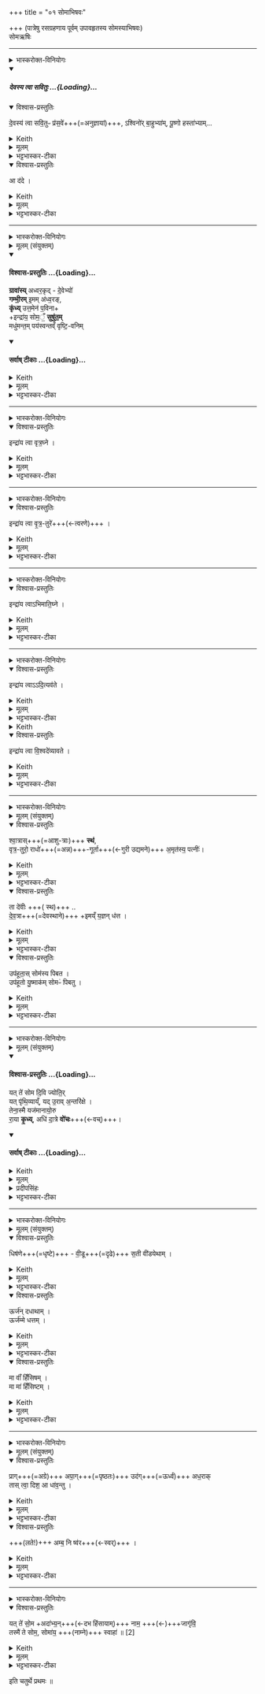 +++
title = "०१ सोमाभिषवः"

+++
(पात्रेषु रसग्रहणाय पूर्वम् उपावहृतस्य सोमस्याभिषवः)  
सोमऋषिः

_______
<details><summary>भास्करोक्त-विनियोगः</summary>

1अतः परं ग्रहकाण्डं सोमार्षेयम् । उपांशुसवनं ग्रावाणमादत्ते - आदद इति ॥
</details>
<div class="js_include" includetitle="false" newlevelforh1="5" unfilled url="/vedAH_yajuH/taittirIyam/sArasvata-vibhAgaH/saMhitA/yajuH/sarva-prastutiH/1/1_darshapUrNamAsAdi/04_havirnirvApaH/devasya_tvA_savituH.md">
<details open><summary><h5>देवस्य त्वा सवितुः ...{Loading}...</h5></summary>
<details open><summary>विश्वास-प्रस्तुतिः</summary>

दे॒वस्य॑ त्वा सवि॒तुᳶ प्र॑स॒वे॑+++(=अनुज्ञायां)+++,
ऽश्विनो॑र् बा॒हुभ्या॑म्,
पू॒ष्णो हस्ता॑भ्याम्…
</details>
<details><summary>Keith</summary>

On the instigation of god Savitr,  
with the arms of the Aśvins,  
with the hands of Pusan.
</details>
<details><summary>मूलम्</summary>

दे॒वस्य॑ त्वा सवि॒तुᳶ प्र॑स॒वे॑ऽश्विनो॑र् बा॒हुभ्या॑म्,
पू॒ष्णो हस्ता॑भ्यां॒…
</details>
<details><summary>भट्टभास्कर-टीका</summary>

**सवितुस्** सर्वप्रेरकस्य **देवस्य** **प्रसवे** प्रेरणायां तेनैव प्रेरितोहं  

'थाथघञ्क्ताजबित्रकाणाम्' (पा.सू. 6.2.144) इति सूत्रेण प्रसवशब्दोन्तोदात्तः । **अश्विनोर्बाहुभ्यां** नत्वात्मीयाभ्यामिति स्तुतिः । 'अश्विनौ हि देवानामध्वर्यू आस्ताम्' (तै.ब्रा. 3.2.4) । तथा **पूष्ण** एव **हस्ताभ्यां** पाणितलाभ्याम् । उदात्तनिवृत्तिस्वरेण षष्ठ्या उदात्तत्वम्॥
______________
सावित्रो व्याख्यातः । सवितुर् देवस्यानुज्ञाने **अश्विनोर्** एव **बाहुभ्यां पूष्ण** एव **हस्ताभ्याम्** । न त्व् आत्मीयाभ्यामिति ॥
______________
तत्र सावित्रो व्याख्यातः ।  
सवितुर्देवस्य प्रसवे अनुज्ञायां लब्धायामेव  
अश्विनोरेव बाहुम्यां नात्मीयाभ्यां  
पूष्णो हस्ताभ्यां
</details>
</details>
</div>
<details open><summary>विश्वास-प्रस्तुतिः</summary>

आ द॑दे ।
</details>
<details><summary>Keith</summary>

I take thee. 
</details>
<details><summary>मूलम्</summary>

आ द॑दे ।
</details>
<details><summary>भट्टभास्कर-टीका</summary>

1अतः परं ग्रहकाण्डं सोमार्षेयम् । उपांशुसवनं ग्रावाणमादत्ते - आदद इति ॥ ग्रावाणमिति शेषः । 'देवस्य त्वा' इति सावित्रोस्य शेषो व्याख्यात एव । 'देवस्य त्वा सवितुः प्रसव इति ग्रावाणमा दत्ते प्रसूत्यै' इत्यादि ब्राह्मणम्  । 'पशवो वै सोमो व्यान उपांशुसवनः' इत्यादि च ॥
</details>


_______
<details><summary>भास्करोक्त-विनियोगः</summary>

2तमभिमन्त्रयते - ग्रावासीति त्रिष्टुभा पञ्चपदया ॥ यथोक्तं 'चतुर्भिरष्टाक्षरैः द्वादशाक्षरेण चैकेन त्रिष्टुप्'  इति ।
</details>
<details><summary>मूलम् (संयुक्तम्)</summary>

ग्रावा॑स्यध्वर॒कृद्दे॒वेभ्यो॑ गम्भी॒रमि॒मम॑ध्व॒रङ्कृ॑ध्युत्त॒मेन॑ प॒विनेन्द्रा॑य॒ सोम॒ँ॒ सुषु॑त॒म्मधु॑मन्त॒म्पय॑स्वन्तव्ँवृष्टि॒वनिम् 
</details>
<div class="js_include" newlevelforh1="4" title="विश्वास-प्रस्तुतिः" unfilled url="/vedAH_yajuH/taittirIyam/sArasvata-vibhAgaH/saMhitA/Rk/vishvAsa-prastutiH/1/4_somAbhiShavAdi/01_somAbhiShavaH/02_grAvAsy_adhvarakRd.md">
<details open><summary><h4>विश्वास-प्रस्तुतिः ...{Loading}...</h4></summary>

**ग्रावा॑स्य्** अध्वर॒कृद् - दे॒वेभ्यो॑  
**गम्भी॒रम्** इ॒मम् अ॑ध्व॒रङ्,  
**कृ॑ध्य्** उत्त॒मेन॑ प॒विना+  
+इन्द्रा॑य॒ सोम॒ँ॒ **सुषु॑त॒म्**  
मधु॑मन्त॒म् पय॑स्वन्तव्ँ वृष्टि॒-वनिम्
</details>
</div>
<div class="js_include" newlevelforh1="4" title="सर्वाष् टीकाः" unfilled url="/vedAH_yajuH/taittirIyam/sArasvata-vibhAgaH/saMhitA/Rk/sarvASh_TIkAH/1/4_somAbhiShavAdi/01_somAbhiShavaH/02_grAvAsy_adhvarakRd.md">
<details open><summary><h4>सर्वाष् टीकाः ...{Loading}...</h4></summary>
<details><summary>Keith</summary>

Thou art the stone which maketh the sacrifice for the gods;  
make this sacrifice deep,  
with thy highest edge,  
(make) the Soma well pressed for Indra,  
rich in sweetness, in milk, bringing rain.
</details>
<details><summary>मूलम्</summary>

ग्रावा॑स्यध्वर॒कृद्दे॒वेभ्यो॑  
गम्भी॒रमि॒मम॑ध्व॒रङ्  
कृ॑ध्युत्त॒मेन॑ प॒विने-  
न्द्रा॑य॒ सोम॒ँ॒ सुषु॑त॒म्  
मधु॑मन्त॒म्पय॑स्वन्तव्ँवृष्टि॒वनिम्
</details>
<details><summary>भट्टभास्कर-टीका</summary>

2तमभिमन्त्रयते - ग्रावासीति त्रिष्टुभा पञ्चपदया ॥ यथोक्तं 'चतुर्भिरष्टाक्षरैः द्वादशाक्षरेण चैकेन त्रिष्टुप्'  इति ।
हे उपांशुसवन अध्वरकृत् अध्वरस्य यज्ञस्य कर्ता आभिषवद्वारेण संपादयिता ग्रावा त्वमसि । एवं नाम प्रशस्तोसि । यद्वा - अध्वरकृत्यात् स्तोतव्यस्त्वमसि । गृणातेः स्तुतिकर्मणः 'अन्येभ्योपि दृश्यते' इति क्वनिप्, आडागमः, इत्वाभावश्च दृशिग्रहणात् । गिरतेर्वा, गिरति सोममभिषवकाल इति । स त्वं देवेभ्यो देवार्थम् । षष्ठ्यर्थे वा चतुर्थी । देवानां सम्बन्धिनं गम्भीरं गहनमिमं प्रस्तुतमध्वरं कृधि सम्पादय । करोतेर्लोटि 'बहुलं छन्दसि' इति शपो लुक्, 'श्रुशृणुपॄकृवृभ्यश्छन्दसि' इति हेर्धिभावः, पादादिरपि व्यत्ययेन निहन्यते । तदर्थं किं क्रियतामित्यत आह - उत्तमेनोत्कृष्टेन पविना पवनेन शोधनेन अभिषवात्मना तत्कर्तृकेण । इन्द्राय इन्द्रार्थं सोमं सुषुतं सुष्ठु अभिमतं कृधीत्यत्रापि सम्बध्यते । 'गतिरनन्तरः' इति पूर्वपदप्रकृतिस्वरत्वम्, 'उपसर्गात्सुनोति' इति षत्वम् । यद्वा - इन्द्राय इन्द्रस्य यः पविर्वज्रः उत्तमस्तेन सोमं सुषुतं कुरु । तेनैव खल्विदं कृतं भवति, यत्त्वया क्रियत इति भावः । 'अच इः' इति पवतेरिप्रत्ययः । उत्तमशब्द उञ्छादिरन्तोदात्तः ।   

सोमो विशेष्यते - मधुमन्तं मधुररसवन्तं स्वादुभूतम् पयस्वन्तं क्षीरवन्तम्, 'पयसा श्रीणाति' इति श्रवणात् । यद्वा - 'पयः पिबतेः प्यायतेर्वा' इति निर्वचनात् सेचनवन्तं वृद्धिमन्तं वा । उभयत्राप्यसुनि पीभावः । वृष्टिवनिं यागसाधनद्वारेण वृष्टेर्दातारं सम्भक्तारं वा । 'छन्दसि वनसन' इतीन्प्रत्ययः, कृदुत्तरपदप्रकृतिस्वरत्वम् ॥
</details>
</details>
</div>




_______
<details><summary>भास्करोक्त-विनियोगः</summary>

3तम् अभिमिमीते राजानम् - इन्द्राय त्वेति । 
</details>
<details open><summary>विश्वास-प्रस्तुतिः</summary>

इन्द्रा॑य त्वा वृत्र॒घ्ने ।
</details>
<details><summary>Keith</summary>

To Indra, slayer of Vrtra, thee! 
</details>
<details><summary>मूलम्</summary>

इन्द्रा॑य त्वा वृत्र॒घ्ने ।
</details>
<details><summary>भट्टभास्कर-टीका</summary>

3तम् अभिमिमीते राजानम् - इन्द्राय त्वेति । इन्द्राय त्वा वृत्रघ्ने वृत्रमसुरं हतवते त्वा सोमं मिमे इति शेषः । 'ब्रह्मभ्रूण' इति क्विप्, उदात्तनिवृत्तिस्वरेण विभक्तेरुदात्तत्वम् ॥
</details>

_______
<details><summary>भास्करोक्त-विनियोगः</summary>

4द्वितीयं मिमीते - इन्द्राय त्वा वृत्रतुर इति ॥ 
</details>
<details open><summary>विश्वास-प्रस्तुतिः</summary>

इन्द्रा॑य त्वा वृ॒त्र॒-तुरे॑+++(←त्वरणे)+++ ।
</details>
<details><summary>Keith</summary>

To Indra, conqueror of Vrtra, thee! 
</details>
<details><summary>मूलम्</summary>

इन्द्रा॑य त्वा वृ॒त्र॒तुरे॑ ।
</details>
<details><summary>भट्टभास्कर-टीका</summary>

4द्वितीयं मिमीते - इन्द्राय त्वा वृत्रतुर इति ॥ तुर त्वरणे, वृत्रं बाधितवत इत्यर्थः । 'बहुलं छन्दसि' इति क्विप्, कृदुत्तरपदप्रकृतिस्वरत्वम् ॥
</details>

_______
<details><summary>भास्करोक्त-विनियोगः</summary>

5तृतीयं मिमीते - इन्द्राय त्वाभिमातिघ्न इति ॥ 
</details>
<details open><summary>विश्वास-प्रस्तुतिः</summary>

इन्द्रा॑य त्वाऽभिमाति॒घ्ने ।
</details>
<details><summary>Keith</summary>

To Indra, slayer of foes, thee! 
</details>
<details><summary>मूलम्</summary>

इन्द्रा॑य त्वाऽभिमाति॒घ्ने ।
</details>
<details><summary>भट्टभास्कर-टीका</summary>

5तृतीयं मिमीते - इन्द्राय त्वाभिमातिघ्न इति ॥ अभिमातिः पाप्मा, तस्य हन्त्रे । द्वितीयवत्प्रत्ययः, प्रथमवत्स्वरः ॥
</details>

_______
<details><summary>भास्करोक्त-विनियोगः</summary>

6चतुर्थं मिमीते - इन्द्राय त्वादित्यवत इति ॥ 
</details>
<details open><summary>विश्वास-प्रस्तुतिः</summary>

इन्द्रा॑य त्वाऽऽदि॒त्यव॑ते ।
</details>
<details><summary>Keith</summary>

To Indra with the Adityas, thee! 
</details>
<details><summary>मूलम्</summary>

इन्द्रा॑य त्वाऽऽदि॒त्यव॑ते ।
</details>
<details><summary>भट्टभास्कर-टीका</summary>

6चतुर्थं मिमीते - इन्द्राय त्वादित्यवत इति ॥ आदित्यैस्तद्वते ॥
</details>
<details><summary>Keith</summary>

7पञ्चमं मिमीते - इन्द्राय त्वा विश्वदेव्यावते इति ॥
</details>
<details open><summary>विश्वास-प्रस्तुतिः</summary>

इन्द्रा॑य त्वा वि॒श्वदे॑व्यावते ।
</details>
<details><summary>Keith</summary>

To Indra with the all-gods, thee!
</details>
<details><summary>मूलम्</summary>

इन्द्रा॑य त्वा वि॒श्वदे॑व्यावते ।
</details>
<details><summary>भट्टभास्कर-टीका</summary>

7पञ्चमं मिमीते - इन्द्राय त्वा विश्वदेव्यावते इति ॥ विश्वे देवा एव विश्वदेव्याः । स्वार्थिको यत्, 'मन्त्रे सोमाश्व' इति दीर्घः, मरुद्वृधादित्वात् पूर्वपदान्तोदात्तत्वम् । यद्वा - देवार्हं देव्यं, 'छन्दसि च' इति यत्प्रत्ययः । देवेषु वा साधु देव्यम्, विश्वं देव्यं येषामिति विश्वदेव्याः देवविशेषाः, तद्वते । 'बहुव्रीहौ विश्वं संज्ञायाम्' इति पूर्वपदान्तोदात्तत्वम् । 'इन्द्राय त्वेन्द्राय त्वेति मिमीते' इत्यादि ब्राह्मणम्  ॥
</details>

_______
<details><summary>भास्करोक्त-विनियोगः</summary>

8तं राजानं होतृचमसीयाभिरुपसृजति सोमेव [च] नयति - श्वात्रास्स्थेति ॥
</details>
<details><summary>मूलम् (संयुक्तम्)</summary>

श्वा॒त्रास्स्थ॑ वृत्र॒तुरो॒ राधो॑गूर्ता अ॒मृत॑स्य॒ पत्नी॒स्ता दे॑वीर्देव॒त्रेमय्ँय॒ज्ञन्ध॒त्तोप॑हूता॒स्सोम॑स्य पिब॒तोप॑हूतो यु॒ष्माक॑म् [1]सोमᳶ॑ पिबतु 
</details>
<details open><summary>विश्वास-प्रस्तुतिः</summary>

श्वा॒त्रास्+++(=आशु-त्राः)+++ **स्थ॑**,  
वृत्र॒-तुरो॒ राधो॑+++(=अन्न)+++-गूर्ता+++(←गुरी उद्यमने)+++ अ॒मृत॑स्य॒ पत्नीः॑।  
</details>
<details><summary>Keith</summary>

Ye are savoury, conquerors of Vrtra, delightful through your gifts, spouses of immortality
</details>
<details><summary>मूलम्</summary>

श्वा॒त्रास् स्थ॑,  
वृत्र॒-तुरो॒ राधो॑-गूर्ता अ॒मृत॑स्य॒ पत्नीः॑।
</details>
<details><summary>भट्टभास्कर-टीका</summary>

8तं राजानं होतृचमसीयाभिरुपसृजति सोमेव [च] नयति - श्वात्रास्स्थेति ॥ 

**श्वात्रास् स्थ** आशु-त्राः **स्थ** आशु त्रायकाः स्थ, आशु वा अभिमत-सम्पादने वर्तमानाः स्थ । यूयं हे हातृचमसीया आपः । आशुपूर्वात्त्रायतेः 'आतोनुपसर्गे कः' । अततेर्वा औणादिकस्रप्रत्ययः । कृदुत्तरपदप्रकृतिस्वरत्वम् ।

**वृत्रतुरः** वृत्रमसुरं बाधितवत्यः ।  
**राधोगूर्ताः** - **राधो** ऽन्नम् सोम-लक्षणम्, तस्मिन् **गूर्तम्** उद्योगो यासां ता राधोगूर्ताः तत्सम्पादनायोद्युक्ता इत्यर्थः । गुरी उद्यमने, भावे निष्ठा, 'श्वीदितो निष्ठायाम्' इतीट्प्रतिषेधः, 'हलि च' इति दीर्घः, 'नसत्तनिषत्तानुत्तप्रतूर्तसूर्तगूर्तानि छन्दसि' इति नत्वाभावः । अमृतस्य मृतिरहितस्य सोमस्य, अमृतत्वस्य वा पत्न्यः पालयित्र्यः । 'पत्युर्नो यज्ञसंयोगे' इति नकारः । ताः पत्नीः । 'वा छन्दसि' इति पूर्वसवर्णदीर्घत्वम् ।
</details>
<details open><summary>विश्वास-प्रस्तुतिः</summary>

ता दे॑वीः +++( स्थ)+++  ..   
दे॒व॒त्रा+++(=देवस्थाने)+++ +इमय्ँ य॒ज्ञन् ध॑त्त ।
</details>
<details><summary>Keith</summary>

Do ye, O goddesses, place this sacrifice among the gods

</details>
<details><summary>मूलम्</summary>

ता दे॑वीः +++( स्थ)+++  ..   
दे॒व॒त्रेमय्ँ य॒ज्ञन् ध॑त्त ।   
</details>
<details><summary>भट्टभास्कर-टीका</summary>

या यूयमीदृश्यः स्थ, ताः हे देवीः देव्यः देवनादिगुणयुक्ताः । पूर्ववद्दीर्घत्वम् । इमं यज्ञं देवत्रा देवेषु धत्त स्थापयत । 'देवमनुष्य' इति त्राप्रत्ययः ।
</details>
<details open><summary>विश्वास-प्रस्तुतिः</summary>

उप॑हूता॒स् सोम॑स्य पिबत ।   
उप॑हूतो यु॒ष्माक॑म् सोमᳶ॑ पिबतु ।
</details>
<details><summary>Keith</summary>

Do ye, invoked, drink the Soma;  
Invoked by you [1] let Soma drink.
</details>
<details><summary>मूलम्</summary>

उप॑हूता॒स्सोम॑स्य पिबत ।   
उप॑हूतो यु॒ष्माक॑म् सोमᳶ॑ पिबतु ।
</details>
<details><summary>भट्टभास्कर-टीका</summary>

किञ्च, उपहूताः उपयामत्वं चापि क्वचिदपवादत्वेनोपदिष्टास्तैः [?] देवैरभ्यनुज्ञाताः यूयं सोमस्य पिबत । क्रियाग्रहणेन सम्प्रदानत्वात् 'चतुर्थ्यर्थे बहुलं छन्दसि' इति षष्ठी । सोप्युपहूतो युष्माकं पिबतु युष्मान्पिबतु । 'गतिरनन्तरः' इति पूर्वपदप्रकृतिस्वरत्वम् । 'एष वा अपां सोमपीथो य एवं वेद नाप्स्वार्तिमार्छति' इति ब्राह्मणम् ॥
</details>

_______
<details><summary>भास्करोक्त-विनियोगः</summary>

9सोमं प्रयौति - यत्त इति चतुष्पदया सतोबृहत्या दशाक्षरयुता युक्पादया । सतःपङ्क्त्या वा द्वादशाक्षरयुगयुक्पादया ॥  
</details>
<details><summary>मूलम् (संयुक्तम्)</summary>

यत्ते॑ सोम दि॒वि ज्योति॒र्यत्पृ॑थि॒व्याय्ँ यदु॒राव॒न्तरि॑क्षे । तेना॒स्मै यज॑मानायो॒रु रा॒या कृ॒ध्यधि॑ दा॒त्रे वो॑चः ।
</details>
<div class="js_include" newlevelforh1="4" title="विश्वास-प्रस्तुतिः" unfilled url="/vedAH_yajuH/taittirIyam/sArasvata-vibhAgaH/saMhitA/Rk/vishvAsa-prastutiH/1/4_somAbhiShavAdi/01_somAbhiShavaH/03_yat_te.md">
<details open><summary><h4>विश्वास-प्रस्तुतिः ...{Loading}...</h4></summary>

यत् ते॑ सोम दि॒वि ज्योति॒र्  
यत् पृ॑थि॒व्याय्ँ, यद् उ॒राव् अ॒न्तरि॑क्षे  ।  
तेना॒स्मै यज॑मानायो॒रु  
रा॒या **कृ॒ध्य्**, अधि॑ दा॒त्रे **वो॑चः**+++(←वच्)+++।
</details>
</div>
<div class="js_include" newlevelforh1="4" title="सर्वाष् टीकाः" unfilled url="/vedAH_yajuH/taittirIyam/sArasvata-vibhAgaH/saMhitA/Rk/sarvASh_TIkAH/1/4_somAbhiShavAdi/01_somAbhiShavaH/03_yat_te.md">
<details open><summary><h4>सर्वाष् टीकाः ...{Loading}...</h4></summary>
<details><summary>Keith</summary>

With thy light which is in the sky,  
on the earth, in the broad atmosphere,  
do thou for this sacrificer spread wealth broadly;  
be favourable to the giver.
</details>
<details><summary>मूलम्</summary>

यत्ते॑ सोम दि॒वि ज्योति॒र्  
यत् पृ॑थि॒व्याय्ँ यदु॒राव॒न्तरि॑क्षे  ।  
तेना॒स्मै यज॑मानायो॒-  
रु रा॒या कृ॒ध्यधि॑ दा॒त्रे वो॑चः।
</details>
</details>
</div>
<details><summary>प्रदीपसिंहः</summary>

सतोबृहत्यां साधारणत एवम् भवति - ८ + ८ + १२ + ८ ।  
अत्र तु ८ + ११/१२ + ८ + १० - "पङ्क्तिर्जागतौ गायत्रौ च ॥३७॥ पूर्वी चेदयुजौ सतः पङ्क्तिः ॥३८॥ विपरीतौ च ॥३६॥" इति पिङ्गललक्षणस्येषद् विकृत्या।
</details>
<details><summary>भट्टभास्कर-टीका</summary>

9सोमं प्रयौति - यत्त इति चतुष्पदया सतोबृहत्या दशाक्षरयुता युक्पादया । सतःपङ्क्त्या वा द्वादशाक्षरयुगयुक्पादया ॥  

हे **सोम** तव **यद् दिवि ज्योतिः**, **यच्** च **पृथिव्याम्**, **यच् चोरौ** विस्तीर्णे **अन्तरिक्षे** तेन **राया** तव धनभूतेन तेजसा **ऽस्मै यजमानाय उरु कृधि** भूरि देहि । 

यद्वा - इदं कर्म **उरु** विस्तीर्णं **कुरु** । 

यद्वा - इदं कर्म, **राया** धनेन **उरु कुरु** कुरुष्वेति भावः । 'ऊडिदम्' इति रैद्युभ्यां विभक्तेरुदात्तत्वम् । 'उदात्तयणः' इति दातृ पृथिवीभ्याम् ।  

किञ्च, **दात्रे** इन्द्राय इमं यजमानम्, इदं वा कर्म, आधिक्येन **वोचः** ब्रूहि सर्वयजमानानामधि उपरि यजमानानामयं यजमान इति, सर्वयागानामुपर्ययं याग इति वा, इन्द्राय निवेदय । यद्वा - यजमानायोरु कृधीत्युक्तम्, कस्मात्पुनरेवं क्रि यत इत्याह - दात्रे चरुपुरोडाशदीनि देवेभ्यो ददते धार्मिकाय यजमानाय अधिब्रूहि अधिकं ब्रूहि एतत्पक्षपातेन ब्रूहि । यद्वा - स्वामित्वेन वचन मधिवचनं तत् सर्वदा कुर्वस्मै यजमानाय । 'बहुलं छन्दस्यमाङ्योगेपि' इत्यडभावः, 'छन्दसि लुङ्लङ्लिटः' इति लुङ् । यद्वा - द्युप्रभृतिषु स्थितं तेज एकत्र सम्भृत्य तेन यजमानस्याभिमतं साधयेति । तत्सर्वथैव मया क्रियत इति यजमानाय ब्रूहि । अध्यागच्छेत्यादिवदधिरनर्थकः । 'एभ्य एवैनं लोकेभ्यस्सम्भरति' इति ब्राह्मणम् ॥
</details>

_______
<details><summary>भास्करोक्त-विनियोगः</summary>

10अधिषवण-फलके ऽभिमृशति - धिषणे इति त्रिपदया विराजा । 
</details>
<details><summary>मूलम् (संयुक्तम्)</summary>

धिष॑णे वी॒डू स॒ती वी॑डयेथा॒मूर्ज॑न्दधाथा॒मूर्ज॑म्मे धत्त॒म्मा वाँ॑ हिँसिष॒म्मा मा॑ हिँसिष्टम्
</details>
<details open><summary>विश्वास-प्रस्तुतिः</summary>

धिष॑णे+++(=धृष्टे)+++ - वी॒डू+++(=दृढे)+++ स॒ती वी॑डयेथाम् ।  
</details>
<details><summary>Keith</summary>

Ye Dhisanas, that are strong, be strengthened; 
</details>
<details><summary>मूलम्</summary>

धिष॑णे वी॒डू स॒ती वी॑डयेथाम् ।  
</details>
<details><summary>भट्टभास्कर-टीका</summary>

10अधिषवण-फलके ऽभिमृशति - धिषणे इति त्रिपदया विराजा । हे **धिषणे** सोमं चर्म वा धारयितुं धृष्टे । 'धृषेर्धिष च संज्ञायाम्' इति क्युप्रत्ययः, आमन्त्रिताद्युदात्तत्वम् । ईदृश्यौ अधिषवणफलके युवां **वीडू** विष्टब्धे दृढे अपि सती सत्यौ । 'वा छन्दसि' इति पूर्वसवर्णदीर्घत्वम् । **वीडयेथाम्** आत्मानं संस्तम्भयतं दृढं कुरुतं, यथाभिषवकाले अभिघातेन युवयोर्विश्लेषो न भवति तथा कुरुतम् । वीडु-शब्दाद् दृढ-वाचिनः 'तत्करोति' इति णिच् ।
</details>
<details open><summary>विश्वास-प्रस्तुतिः</summary>

ऊर्ज॑न् दधाथाम् ।  
ऊर्ज॑म्मे धत्तम् ।
</details>
<details><summary>Keith</summary>

gather strength,  
and give me strength; 
</details>
<details><summary>मूलम्</summary>

ऊर्ज॑न्दधाथाम् ।  
ऊर्ज॑म्मे धत्तम् ।
</details>
<details><summary>भट्टभास्कर-टीका</summary>

किञ्च, ऊर्जं रसं सोमलक्षणं दधाथां धारयतम् ।


किञ्च, ऊर्जं बलं मे मह्यं धतं दत्तम्, यजमानस्य यागं साधयितुमविनष्टं कुरुतमित्यर्थः ।
</details>
<details open><summary>विश्वास-प्रस्तुतिः</summary>

मा वाँ॑ हिँसिषम् ।   
मा मा॑ हिँसिष्टम् ।
</details>
<details><summary>Keith</summary>

let me not harm you, harm me not.
</details>
<details><summary>मूलम्</summary>

मा वाँ॑ हिँसिषम् ।   
मा मा॑ हिँसिष्टम् ।
</details>
<details><summary>भट्टभास्कर-टीका</summary>

किञ्च, मा वां हिंसिषं अभिषवकालेभिघातेन युवयोर्हिंसाम्मा कार्षम् । अत एव मामपि युर्वां मा हिंसिष्टम् ॥
</details>

_______
<details><summary>भास्करोक्त-विनियोगः</summary>

11होतृ-चमसे ऽंशून् परिप्लावयति - प्रागिति ॥ 
</details>
<details><summary>मूलम् (संयुक्तम्)</summary>

प्रागपा॒गुद॑गध॒राक्तास्त्वा॒ दिश॒ आ धा॑व॒न्त्वम्ब॒ नि ष्व॑र । 
</details>
<details open><summary>विश्वास-प्रस्तुतिः</summary>

प्राग्+++(=अग्रे)+++ अपा॒ग्+++(=पृष्ठतः)+++ उद॑ग्+++(=ऊर्ध्वं)+++ अध॒राक्  
तास् त्वा॒ दिश॒ आ धा॑व॒न्तु ।  
</details>
<details><summary>Keith</summary>

Forward, backward, upward, downward, let these quarters speed to you; 
</details>
<details><summary>मूलम्</summary>

प्रागपा॒गुद॑गध॒राक्तास्त्वा॒ दिश॒ आ धा॑व॒न्तु ।  
</details>
<details><summary>भट्टभास्कर-टीका</summary>

प्राञ्चतीति **प्राक्** प्राची दिक् । ऋत्विगादिना क्विन्प्रत्ययः, वस्तुत्वेन विवक्षितत्वान्नपुंसकत्वम्, 'अनिगन्तोञ्चतावप्रत्यये' इति पूर्वपदप्रकृतिस्वरत्वम् । 

**अपाक्** प्रतीची । पूर्ववत्प्रत्ययस्स्वरश्च । 

**उदक्** उदीची । पूर्ववत्प्रत्ययस्स्वरश्च । 

**अधराक्** अधोदिक् । पूर्ववत्प्रत्ययः, कृदुत्तरपदप्रकृतिस्वरत्वम् । प्रदर्शनार्थं चासामुपादानमन्यासामपि । 

एवंप्रकारा या दिशस्तास्सर्वास्त्वामाधावन्तु त्वत्समीपं गच्छन्तु । हे सोम ताभिरागताभिस्तत्स्थास्त्वदीया अंशवः सर्व एव समागता भवन्ती त्यभिप्रायः । 'सोमो वै राजा दिशोभ्यध्यायत् स दिशोनु प्राविशत्' इत्यादि ब्राह्मणम्  ॥   
</details>
<details open><summary>विश्वास-प्रस्तुतिः</summary>

+++(लते!)+++ अम्ब॒ नि ष्व॑र+++(←स्वर्)+++ ।  
</details>
<details><summary>Keith</summary>

O mother, come forth.
</details>
<details><summary>मूलम्</summary>

अम्ब॒ नि ष्व॑र ।  
</details>
<details><summary>भट्टभास्कर-टीका</summary>

किञ्च, **अम्ब** हे मातृस्थानीय सोम । 'अम्बार्थनद्योर्ह्वस्वः' । लतामन्त्रणं वा । **निष्वर** अंशुभ्यो रसात्मना निर्गच्छ । सुषामादित्वात् षत्वम् । 

'अम्ब निष्वरेत्याह - कामुका एनं स्त्रियो भवन्ति य एवं वेद' इति ब्राह्मणम् ॥
</details>

_______
<details><summary>भास्करोक्त-विनियोगः</summary>

12राजन्येव षण्णाम् अंशूनां द्वौद्वावंशू अपिसृजति प्रक्षिपति - यत्ते सोमादाभ्यमिति द्विपदया विराजा ॥
</details>
<details open><summary>विश्वास-प्रस्तुतिः</summary>

यत् ते॑ सो॒म +अदा॑भ्य॒न्+++(←दभ हिंसायाम्)+++ नाम॒ +++(←)+++जागृ॑वि॒  
तस्मै॑ ते सोम॒, सोमा॑य॒ +++(नाम्ने)+++ स्वाहा॑ ॥ [2]  
</details>
<details><summary>Keith</summary>

Thy unerring, watchful name, O Soma,  
to that of thee, O Soma, to Soma, hail!
</details>
<details><summary>मूलम्</summary>

यत्ते॑ सो॒मादा॑भ्य॒न्नाम॒ जागृ॑वि॒ ..  
तस्मै॑ ते सोम॒ सोमा॑य॒ स्वाहा॑ ॥ [2]  
</details>
<details><summary>भट्टभास्कर-टीका</summary>

12राजन्येव षण्णाम् अंशूनां द्वौद्वावंशू अपिसृजति प्रक्षिपति - यत्ते सोमादाभ्यमिति द्विपदया विराजा ॥

हे **सोम यत् ते नाम** +अभिधानम् । कीदृशं? अदाभ्यमनुपहिंस्यम् । **दभिः** प्रकृत्य्-अन्तरम् अस्तीत्य् आहुः, 'दभेश् चेति वक्तव्यम्' इति ततो ण्यत्, अव्ययपूर्वपदप्रकृतिस्वरत्वम् । 

**जागृवि** जागरणशीलं पापनिर्हरणादौ । 'जॄशॄस्तॄजागृभ्यः क्विन्' इति क्विन्प्रत्ययः । 'जाग्रोविचिण्णल्ङित्सु' इति प्रतिप्रसूय गुणः प्रतिषिध्यते । यदीदृशं **तस्मै ते** तवैवासाधारणाय नाम्ने **स्वाहा** स्वाहुताव् इमाव् अंशू स्याताम् ।  

किं पुनस्तन्नामेत्याह - सोमाय सोमेत्येवंरूपाय । स्वरूपप्रधानोयं शब्दो विशेषणत्वात् । कथमस्यैतन्नामेति यो ब्रूयात्तं प्रति नामत्वाभिव्यक्तये पुनरपि तेनैव राजामन्त्र्यते सोमेति ।   
अयं भावः - 'घ्नन्ति वा एतत्सोमं यदभिषुण्वन्ति' इत्यभिषुतं राजानं नामैतज्जह्यात् कपालावस्थायां घटमिव घटशब्दः ; ततश्च 'प्राणा वा अंशवः पशवस्सोमः' इति सोमे अंशुहीने पशवः प्राणहीनास्स्युः ; तस्मात् 'अंशूनपगृह्णाति त्रायत एवैनम्' इति प्राणभूता अंशवः प्रथमं गृह्यन्ते ; तस्यैवा भिषूयमाणस्य सङ्घातस्याप्राणत्वप्रसङ्गात्, तन्मा भूदिति द्वौद्वावंशू अपिसृज्येते । एवं च सत्ययं प्राणवान्भवति सोमशब्दश्चैनं न जहाति, पशवश्च प्राणवन्तो भवन्तीति । प्राणभूताभ्यामंशुभ्यां सहाभिषुतत्वात्, अभिषुतस्यापि सोमशब्दवत्त्वात् अभिषुतमपि सोमशब्दो न जहातीति ।

सोमाय स्वाहेति, 'नमस्स्वस्तिस्वाहा' इत्यादिना चतुर्थी । यथाग्न्यादीनां स्वाहाकारेण स्थितिरेवमस्यापि तादर्थ्ये चतुर्थी वा , सोमाय सोमशब्दस्थित्यर्थं एतौ प्रक्षिप्येते इति । ततश्च विभक्तिसंयोगात्स्वाहेत्यागन्तः (?) । द्वाभ्यामेव च प्राणवत्त्वस्य सिद्धेः द्वौद्वावेवांशू प्रक्षिप्येते । तस्माद्द्वावेव पशूनां चक्षुरादयः प्राणाः । अत्रांशूनामवग्रहणप्रदेशे महाभिषवकालभाविनोपिसर्जनमन्त्रस्य प्रासङ्गिकमाम्नानम्, यथोपधानप्रदेशे 'यानि घर्मे' इति कपालविमोकमन्त्रस्य ॥


</details>

इति चतुर्थे प्रथमः ॥  

